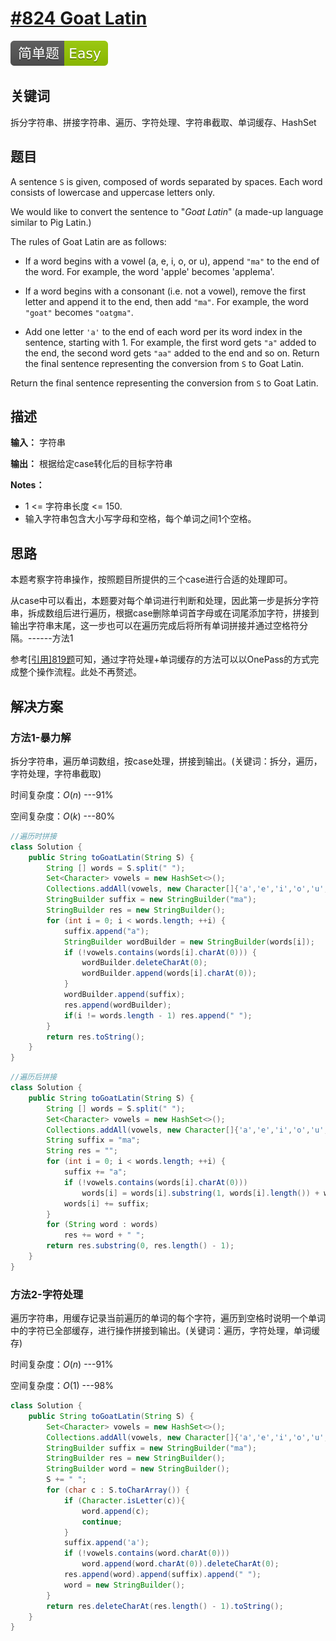 # [#824 Goat Latin](https://leetcode.com/problems/goat-latin/)

![Easy](https://raw.githubusercontent.com/zhangddjs/LeetcodeGuide/master/figures/Easy.svg)

## 关键词

拆分字符串、拼接字符串、遍历、字符处理、字符串截取、单词缓存、HashSet

## 题目

A sentence `S` is given, composed of words separated by spaces. Each word consists of lowercase and uppercase letters only.

We would like to convert the sentence to "_Goat Latin_" (a made-up language similar to Pig Latin.)

The rules of Goat Latin are as follows:

+ If a word begins with a vowel (a, e, i, o, or u), append `"ma"` to the end of the word.
For example, the word 'apple' becomes 'applema'.

+ If a word begins with a consonant (i.e. not a vowel), remove the first letter and append it to the end, then add `"ma"`.
For example, the word `"goat"` becomes `"oatgma"`.

+ Add one letter `'a'` to the end of each word per its word index in the sentence, starting with 1.
For example, the first word gets `"a"` added to the end, the second word gets `"aa"` added to the end and so on.
Return the final sentence representing the conversion from `S` to Goat Latin.

Return the final sentence representing the conversion from `S` to Goat Latin.

## 描述

**输入：** 字符串

**输出：** 根据给定case转化后的目标字符串

**Notes：**

+ 1 <= 字符串长度 <= 150.
+ 输入字符串包含大小写字母和空格，每个单词之间1个空格。

## 思路

本题考察字符串操作，按照题目所提供的三个case进行合适的处理即可。

从case中可以看出，本题要对每个单词进行判断和处理，因此第一步是拆分字符串，拆成数组后进行遍历，根据case删除单词首字母或在词尾添加字符，拼接到输出字符串末尾，这一步也可以在遍历完成后将所有单词拼接并通过空格符分隔。------方法1

参考[[引用]819题](/求最值/间接求最值/819-MostCommonWord.md)可知，通过字符处理+单词缓存的方法可以以OnePass的方式完成整个操作流程。此处不再赘述。

## 解决方案

### 方法1-暴力解

拆分字符串，遍历单词数组，按case处理，拼接到输出。(关键词：拆分，遍历，字符处理，字符串截取)

时间复杂度：$O(n)$ ---91%

空间复杂度：$O(k)$ ---80%

``` java
//遍历时拼接
class Solution {
    public String toGoatLatin(String S) {
        String [] words = S.split(" ");
        Set<Character> vowels = new HashSet<>();
        Collections.addAll(vowels, new Character[]{'a','e','i','o','u', 'A', 'E', 'I', 'O', 'U'});
        StringBuilder suffix = new StringBuilder("ma");
        StringBuilder res = new StringBuilder();
        for (int i = 0; i < words.length; ++i) {
            suffix.append("a");
            StringBuilder wordBuilder = new StringBuilder(words[i]);
            if (!vowels.contains(words[i].charAt(0))) {
                wordBuilder.deleteCharAt(0);
                wordBuilder.append(words[i].charAt(0));
            }
            wordBuilder.append(suffix);
            res.append(wordBuilder);
            if(i != words.length - 1) res.append(" ");
        }
        return res.toString();
    }
}
```

``` java
//遍历后拼接
class Solution {
    public String toGoatLatin(String S) {
        String [] words = S.split(" ");
        Set<Character> vowels = new HashSet<>();
        Collections.addAll(vowels, new Character[]{'a','e','i','o','u', 'A', 'E', 'I', 'O', 'U'});
        String suffix = "ma";
        String res = "";
        for (int i = 0; i < words.length; ++i) {
            suffix += "a";
            if (!vowels.contains(words[i].charAt(0)))
                words[i] = words[i].substring(1, words[i].length()) + words[i].charAt(0);
            words[i] += suffix;
        }
        for (String word : words)
            res += word + " ";
        return res.substring(0, res.length() - 1);
    }
}
```

### 方法2-字符处理

遍历字符串，用缓存记录当前遍历的单词的每个字符，遍历到空格时说明一个单词中的字符已全部缓存，进行操作拼接到输出。(关键词：遍历，字符处理，单词缓存)

时间复杂度：$O(n)$   ---91%

空间复杂度：$O(1)$   ---98%

``` java
class Solution {
    public String toGoatLatin(String S) {
        Set<Character> vowels = new HashSet<>();
        Collections.addAll(vowels, new Character[]{'a','e','i','o','u', 'A', 'E', 'I', 'O', 'U'});
        StringBuilder suffix = new StringBuilder("ma");
        StringBuilder res = new StringBuilder();
        StringBuilder word = new StringBuilder();
        S += " ";
        for (char c : S.toCharArray()) {
            if (Character.isLetter(c)){
                word.append(c);
                continue;
            }
            suffix.append('a');
            if (!vowels.contains(word.charAt(0)))
                word.append(word.charAt(0)).deleteCharAt(0);
            res.append(word).append(suffix).append(" ");
            word = new StringBuilder();
        }
        return res.deleteCharAt(res.length() - 1).toString();
    }
}
```
